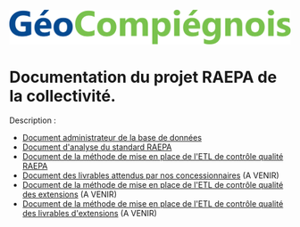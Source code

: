 ![picto](img/new_logo_geocompiegnois.png)

# Documentation du projet RAEPA de la collectivité.

Description :

* [Document administrateur de la base de données](doc_admin_bd_raepa_etendu.md)
* [Document d'analyse du standard RAEPA](doc_analyse_raepa.md)
* [Document de la méthode de mise en place de l'ETL de contrôle qualité RAEPA](doc_chk_data.md)
* [Document des livrables attendus par nos concessionnaires](doc_import_data.md) (A VENIR)
* [Document de la méthode de mise en place de l'ETL de contrôle qualité des extensions](doc_chk_data_extension.md) (A VENIR)
* [Document de la méthode de mise en place de l'ETL de contrôle qualité des livrables d'extensions](doc_chk_data_extension.md) (A VENIR)

